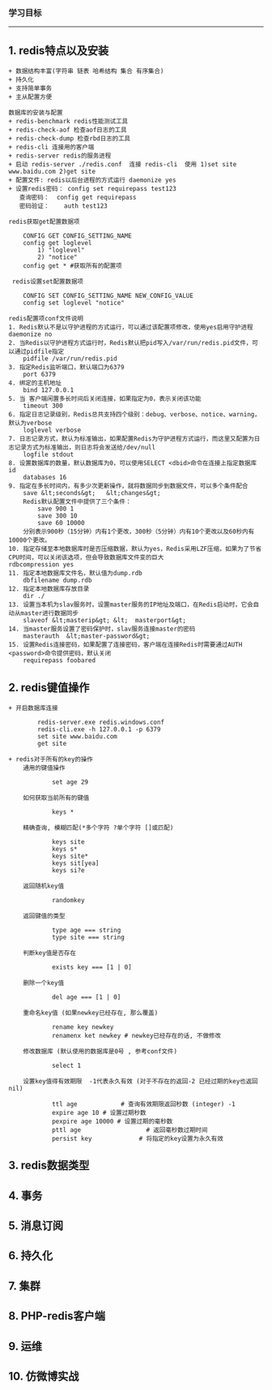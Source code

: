 ### 学习目标
----
## 1. redis特点以及安装
	+ 数据结构丰富(字符串 链表 哈希结构 集合 有序集合)
	+ 持久化
	+ 支持简单事务
	+ 主从配置方便

	数据库的安装与配置
	+ redis-benchmark redis性能测试工具
	+ redis-check-aof 检查aof日志的工具
	+ redis-check-dump 检查rbd日志的工具
	+ redis-cli 连接用的客户端
	+ redis-server redis的服务进程
	+ 启动 redis-server ./redis.conf  连接 redis-cli  使用 1)set site www.baidu.com 2)get site
	+ 配置文件: redis以后台进程的方式运行 daemonize yes 
	+ 设置redis密码： config set requirepass test123
       查询密码：  config get requirepass
       密码验证：    auth test123
    
    redis获取get配置数据项
	
		CONFIG GET CONFIG_SETTING_NAME
		config get loglevel
			1) "loglevel"
			2) "notice"
        config get * #获取所有的配置项
    
     redis设置set配置数据项
			
		CONFIG SET CONFIG_SETTING_NAME NEW_CONFIG_VALUE
		config set loglevel "notice"
	
	redis配置项conf文件说明
	1. Redis默认不是以守护进程的方式运行，可以通过该配置项修改，使用yes启用守护进程 daemonize no
	2. 当Redis以守护进程方式运行时，Redis默认把pid写入/var/run/redis.pid文件，可以通过pidfile指定
	    pidfile /var/run/redis.pid
	3. 指定Redis监听端口，默认端口为6379
	    port 6379
	4. 绑定的主机地址
	    bind 127.0.0.1
	5. 当 客户端闲置多长时间后关闭连接，如果指定为0，表示关闭该功能
	    timeout 300
	6. 指定日志记录级别，Redis总共支持四个级别：debug、verbose、notice、warning，默认为verbose
	    loglevel verbose
	7. 日志记录方式，默认为标准输出，如果配置Redis为守护进程方式运行，而这里又配置为日志记录方式为标准输出，则日志将会发送给/dev/null
	    logfile stdout
	8. 设置数据库的数量，默认数据库为0，可以使用SELECT <dbid>命令在连接上指定数据库id
	    databases 16
	9. 指定在多长时间内，有多少次更新操作，就将数据同步到数据文件，可以多个条件配合
	    save &lt;seconds&gt;   &lt;changes&gt;
	    Redis默认配置文件中提供了三个条件：
		    save 900 1
		    save 300 10
		    save 60 10000
	    分别表示900秒（15分钟）内有1个更改，300秒（5分钟）内有10个更改以及60秒内有10000个更改。
	10. 指定存储至本地数据库时是否压缩数据，默认为yes，Redis采用LZF压缩，如果为了节省CPU时间，可以关闭该选项，但会导致数据库文件变的巨大
    rdbcompression yes
	11. 指定本地数据库文件名，默认值为dump.rdb
	    dbfilename dump.rdb
	12. 指定本地数据库存放目录
	    dir ./
	13. 设置当本机为slav服务时，设置master服务的IP地址及端口，在Redis启动时，它会自动从master进行数据同步
	    slaveof &lt;masterip&gt; &lt;  masterport&gt;
	14. 当master服务设置了密码保护时，slav服务连接master的密码
	    masterauth  &lt;master-password&gt;
	15. 设置Redis连接密码，如果配置了连接密码，客户端在连接Redis时需要通过AUTH <password>命令提供密码，默认关闭
	    requirepass foobared
        
## 2. redis键值操作
	+ 开启数据库连接
	
		    redis-server.exe redis.windows.conf
			redis-cli.exe -h 127.0.0.1 -p 6379
			set site www.baidu.com
			get site
	
	+ redis对于所有的key的操作
		通用的键值操作
		
				set age 29
		   
	    如何获取当前所有的键值
	    
				keys * 
		
		精确查询, 模糊匹配(*多个字符 ?单个字符 []或匹配)
		
				keys site
				keys s*
				keys site*
				keys sit[yea]
				keys si?e
		
		返回随机key值
				
				randomkey
		
		返回键值的类型
		
				type age === string
				type site === string
		
		判断key值是否存在
				
				exists key === [1 | 0]
		
		删除一个key值
				
				del age === [1 | 0]
		
		重命名key值 (如果newkey已经存在, 那么覆盖)
				
				rename key newkey
				renamenx ket newkey # newkey已经存在的话, 不做修改
		
		修改数据库 (默认使用的数据库是0号 , 参考conf文件)
			
				select 1
		
		设置key值得有效期限  -1代表永久有效 (对于不存在的返回-2 已经过期的key也返回nil)
				
				ttl age            # 查询有效期限返回秒数 (integer) -1
				expire age 10 # 设置过期秒数
				pexpire age 10000 # 设置过期的毫秒数
				pttl age                  # 返回毫秒数过期时间
				persist key             # 将指定的key设置为永久有效
		
		
		
		
			 
## 3. redis数据类型
## 4. 事务
## 5. 消息订阅
## 6. 持久化
## 7. 集群
## 8. PHP-redis客户端
## 9. 运维
## 10. 仿微博实战